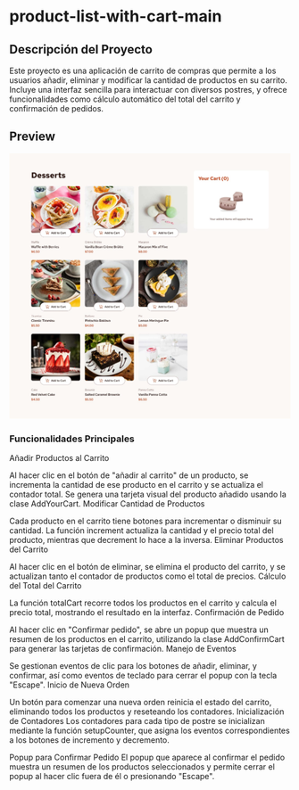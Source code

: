 # product-list-with-cart-main

## Descripción del Proyecto

Este proyecto es una aplicación de carrito de compras que permite a los usuarios añadir, eliminar y modificar la cantidad de productos en su carrito. Incluye una interfaz sencilla para interactuar con diversos postres, y ofrece funcionalidades como cálculo automático del total del carrito y confirmación de pedidos.

## Preview

![alt text](./images/preview.jpg)

### Funcionalidades Principales

Añadir Productos al Carrito

Al hacer clic en el botón de "añadir al carrito" de un producto, se incrementa la cantidad de ese producto en el carrito y se actualiza el contador total.
Se genera una tarjeta visual del producto añadido usando la clase AddYourCart.
Modificar Cantidad de Productos

Cada producto en el carrito tiene botones para incrementar o disminuir su cantidad.
La función increment actualiza la cantidad y el precio total del producto, mientras que decrement lo hace a la inversa.
Eliminar Productos del Carrito

Al hacer clic en el botón de eliminar, se elimina el producto del carrito, y se actualizan tanto el contador de productos como el total de precios.
Cálculo del Total del Carrito

La función totalCart recorre todos los productos en el carrito y calcula el precio total, mostrando el resultado en la interfaz.
Confirmación de Pedido

Al hacer clic en "Confirmar pedido", se abre un popup que muestra un resumen de los productos en el carrito, utilizando la clase AddConfirmCart para generar las tarjetas de confirmación.
Manejo de Eventos

Se gestionan eventos de clic para los botones de añadir, eliminar, y confirmar, así como eventos de teclado para cerrar el popup con la tecla "Escape".
Inicio de Nueva Orden

Un botón para comenzar una nueva orden reinicia el estado del carrito, eliminando todos los productos y reseteando los contadores.
Inicialización de Contadores
Los contadores para cada tipo de postre se inicializan mediante la función setupCounter, que asigna los eventos correspondientes a los botones de incremento y decremento.

Popup para Confirmar Pedido
El popup que aparece al confirmar el pedido muestra un resumen de los productos seleccionados y permite cerrar el popup al hacer clic fuera de él o presionando "Escape".
